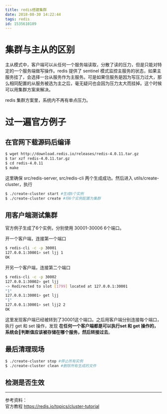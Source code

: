 ```yaml
---
title: redis搭建集群
date: 2018-08-30 14:22:44
tags: redis
id: 1535610189
---
```

# 集群与主从的区别
主从模式中，客户端可以从任何一个服务端读取，分散了读的压力，但是只能对特定的一个服务端做写操作。redis 提供了 sentinel 模式监控主服务的状态，如果主服务挂了，会选择一台从服务作为主服务。可是如果住服务是因为写压力过大，那么相同配置的从服务被选为主之后，毫无疑问也会因为压力太大而挂掉。这个时候可以用集群方案来解决。

redis 集群方案里，系统内不再有单点压力。

# 过一遍官方例子
## 在官网下载源码后编译
```sh
$ wget http://download.redis.io/releases/redis-4.0.11.tar.gz
$ tar xzf redis-4.0.11.tar.gz
$ cd redis-4.0.11
$ make
```
这里确保 src/redis-server, src/redis-cli 两个生成成功。然后进入 utils/create-cluster，执行
```sh
$ ./create-cluster start #生成6个实例
$ ./create-cluster create #将6个实例配置为集群
```

## 用客户端测试集群
官方例子生成了6个实例，分别使用 30001-30006 6个端口。

开一个客户端，连接第一个端口
```sh
$ redis-cli -c -p 30001
127.0.0.1:30001> set ljj 1
OK
```
开另一个客户端，连接第二个端口
```sh
$ redis-cli -c -p 30002
127.0.0.1:30002> get ljj
-> Redirected to slot [1799] located at 127.0.0.1:30001
"1"
127.0.0.1:30001> get ljj
"1"
127.0.0.1:30001> set ljj2 2
OK
```
这里发现客户端已经被转到了30001这个端口。之后用客户端分别连接每个端口，执行 get 和 set 操作，发现 **在任何一个客户端都是可以执行set 和 get 操作的，系统会判断值应该被存储在哪个服务，然后转接过去**。

## 最后清理现场
```sh
$ ./create-cluster stop #停止所有实例
$ ./create-cluster clean #删除所有生成的文件
```

## 检测是否生效


----------------------------
参考资料：  
官方教程 https://redis.io/topics/cluster-tutorial